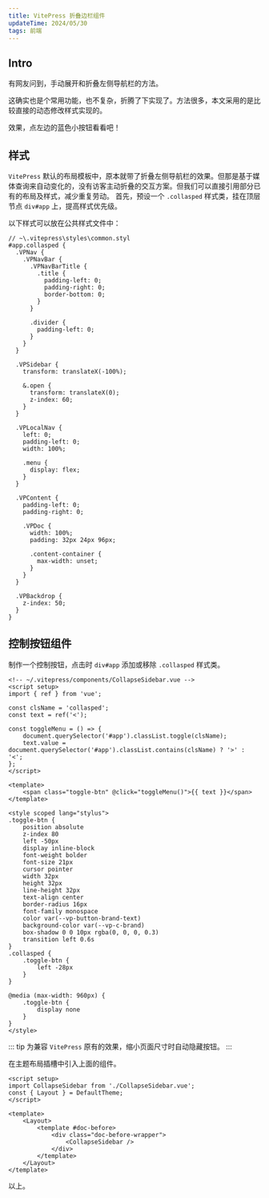 ```yaml
---
title: VitePress 折叠边栏组件
updateTime: 2024/05/30
tags: 前端
---
```


## Intro
有网友问到，手动展开和折叠左侧导航栏的方法。

这确实也是个常用功能，也不复杂，折腾了下实现了。方法很多，本文采用的是比较直接的动态修改样式实现的。

效果，点左边的蓝色小按钮看看吧！

## 样式
`VitePress` 默认的布局模板中，原本就带了折叠左侧导航栏的效果。但那是基于媒体查询来自动变化的，没有访客主动折叠的交互方案。但我们可以直接引用部分已有的布局及样式，减少重复劳动。
首先，预设一个 `.collasped` 样式类，挂在顶层节点 `div#app` 上，提高样式优先级。

以下样式可以放在公共样式文件中：

```stylus
// ~\.vitepress\styles\common.styl
#app.collasped {
  .VPNav {
    .VPNavBar {
      .VPNavBarTitle {
        .title {
          padding-left: 0;
          padding-right: 0;
          border-bottom: 0;
        }
      }

      .divider {
        padding-left: 0;
      }
    }
  }

  .VPSidebar {
    transform: translateX(-100%);

    &.open {
      transform: translateX(0);
      z-index: 60;
    }
  }

  .VPLocalNav {
    left: 0;
    padding-left: 0;
    width: 100%;

    .menu {
      display: flex;
    }
  }

  .VPContent {
    padding-left: 0;
    padding-right: 0;

    .VPDoc {
      width: 100%;
      padding: 32px 24px 96px;

      .content-container {
        max-width: unset;
      }
    }
  }

  .VPBackdrop {
    z-index: 50;
  }
}
```

## 控制按钮组件

制作一个控制按钮，点击时 `div#app` 添加或移除 `.collasped` 样式类。

```vue{44-48}
<!-- ~/.vitepress/components/CollapseSidebar.vue -->
<script setup>
import { ref } from 'vue';

const clsName = 'collasped';
const text = ref('<');

const toggleMenu = () => {
    document.querySelector('#app').classList.toggle(clsName);
    text.value = document.querySelector('#app').classList.contains(clsName) ? '>' : '<';
};
</script>

<template>
    <span class="toggle-btn" @click="toggleMenu()">{{ text }}</span>
</template>

<style scoped lang="stylus">
.toggle-btn {
    position absolute
    z-index 80
    left -50px
    display inline-block
    font-weight bolder
    font-size 21px
    cursor pointer
    width 32px
    height 32px
    line-height 32px
    text-align center
    border-radius 16px
    font-family monospace
    color var(--vp-button-brand-text)
    background-color var(--vp-c-brand)
    box-shadow 0 0 10px rgba(0, 0, 0, 0.3)
    transition left 0.6s
}
.collasped {
    .toggle-btn {
        left -28px
    }
}

@media (max-width: 960px) {
    .toggle-btn {
        display none
    }
}
</style>

```

::: tip
为兼容 `VitePress` 原有的效果，缩小页面尺寸时自动隐藏按钮。
:::

在主题布局插槽中引入上面的组件。

```vue{2,10}
<script setup>
import CollapseSidebar from './CollapseSidebar.vue';
const { Layout } = DefaultTheme;
</script>

<template>
    <Layout>
        <template #doc-before>
            <div class="doc-before-wrapper">
                <CollapseSidebar />
            </div>
        </template>
    </Layout>
</template>
```

以上。